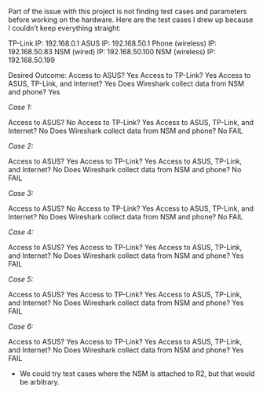 Part of the issue with this project is not finding test cases and parameters before working on the hardware. Here are the test cases I drew up because I couldn’t keep everything straight: 

TP-Link IP: 192.168.0.1
ASUS IP: 192.168.50.1
Phone (wireless) IP: 192.168.50.83
NSM (wired) IP: 192.168.50.100
NSM (wireless) IP: 192.168.50.199

Desired Outcome:
Access to ASUS? Yes
Access to TP-Link? Yes
Access to ASUS, TP-Link, and Internet? Yes
Does Wireshark collect data from NSM and phone? Yes


*Case 1:* 


Access to ASUS? No
Access to TP-Link? Yes
Access to ASUS, TP-Link, and Internet? No
Does Wireshark collect data from NSM and phone? No
FAIL

*Case 2:* 


Access to ASUS? Yes
Access to TP-Link? Yes
Access to ASUS, TP-Link, and Internet? No
Does Wireshark collect data from NSM and phone? No
FAIL

*Case 3:* 


Access to ASUS? No
Access to TP-Link? Yes
Access to ASUS, TP-Link, and Internet? No
Does Wireshark collect data from NSM and phone? No
FAIL

*Case 4:*


Access to ASUS? Yes
Access to TP-Link? Yes
Access to ASUS, TP-Link, and Internet? No
Does Wireshark collect data from NSM and phone? Yes
FAIL

*Case 5:*


Access to ASUS? Yes
Access to TP-Link? Yes
Access to ASUS, TP-Link, and Internet? No
Does Wireshark collect data from NSM and phone? Yes
FAIL


*Case 6:*


Access to ASUS? Yes
Access to TP-Link? Yes
Access to ASUS, TP-Link, and Internet? No
Does Wireshark collect data from NSM and phone? Yes
FAIL


- We could try test cases where the NSM is attached to R2, but that would be arbitrary. 
